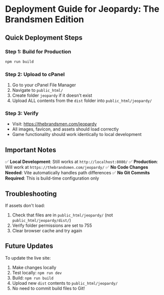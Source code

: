 # Deployment Guide for Jeopardy: The Brandsmen Edition

## Quick Deployment Steps

### Step 1: Build for Production
```bash
npm run build
```

### Step 2: Upload to cPanel
1. Go to your cPanel File Manager
2. Navigate to `public_html/`
3. Create folder `jeopardy` if it doesn't exist
4. Upload ALL contents from the `dist` folder into `public_html/jeopardy/`

### Step 3: Verify
- Visit: https://thebrandsmen.com/jeopardy
- All images, favicon, and assets should load correctly
- Game functionality should work identically to local development

## Important Notes

✅ **Local Development**: Still works at `http://localhost:8080/`
✅ **Production**: Will work at `https://thebrandsmen.com/jeopardy/`
✅ **No Code Changes Needed**: Vite automatically handles path differences
✅ **No Git Commits Required**: This is build-time configuration only

## Troubleshooting

If assets don't load:
1. Check that files are in `public_html/jeopardy/` (not `public_html/jeopardy/dist/`)
2. Verify folder permissions are set to 755
3. Clear browser cache and try again

## Future Updates

To update the live site:
1. Make changes locally
2. Test locally: `npm run dev`
3. Build: `npm run build`
4. Upload new `dist` contents to `public_html/jeopardy/`
5. No need to commit build files to Git!